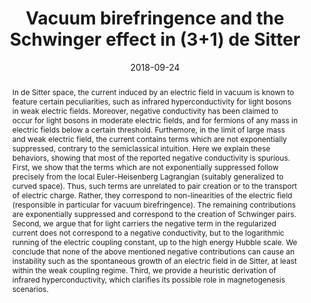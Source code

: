 ---
title: "Vacuum birefringence and the Schwinger effect in (3+1) de Sitter"
authors:
- Mariona Banyeres
- admin
- Jaume Garriga
date: "2018-09-24"
doi: "10.1088/1475-7516/2018/10/023"

# Schedule page publish date (NOT publication's date).
publishDate: ""

# Publication type.
# Legend: 0 = Uncategorized; 1 = Conference paper; 2 = Journal article;
# 3 = Preprint / Working Paper; 4 = Report; 5 = Book; 6 = Book section;
# 7 = Thesis; 8 = Patent
publication_types: ["2"]

# Publication name and optional abbreviated publication name.
publication: "*Journal of Cosmology and Astroparticle Physics*"
publication_short: "JCAP"

abstract: In de Sitter space, the current induced by an electric field in vacuum is known to feature certain peculiarities, such as infrared hyperconductivity for light bosons in weak electric fields. Moreover, negative conductivity has been claimed to occur for light bosons in moderate electric fields, and for fermions of any mass in electric fields below a certain threshold. Furthemore, in the limit of large mass and weak electric field, the current contains terms which are not exponentially suppressed, contrary to the semiclassical intuition. Here we explain these behaviors, showing that most of the reported negative conductivity is spurious. First, we show that the terms which are not exponentially suppressed follow precisely from the local Euler-Heisenberg Lagrangian (suitably generalized to curved space). Thus, such terms are unrelated to pair creation or to the transport of electric charge. Rather, they correspond to non-linearities of the electric field (responsible in particular for vacuum birefringence). The remaining contributions are exponentially suppressed and correspond to the creation of Schwinger pairs. Second, we argue that for light carriers the negative term in the regularized current does not correspond to a negative conductivity, but to the logarithmic running of the electric coupling constant, up to the high energy Hubble scale. We conclude that none of the above mentioned negative contributions can cause an instability such as the spontaneous growth of an electric field in de Sitter, at least within the weak coupling regime. Third, we provide a heuristic derivation of infrared hyperconductivity, which clarifies its possible role in magnetogenesis scenarios.

# Summary. An optional shortened abstract.
summary: 

tags:
- QFT
- Early Universe
featured: false

links:
 - name: arXiv
   url: http://arxiv.org/pdf/1809.08977.pdf
url_pdf: 
url_code: ''
url_dataset: ''
url_poster: ''
url_project: ''
url_slides: ''
url_source: ''
url_video: ''

# Featured image
# To use, add an image named `featured.jpg/png` to your page's folder. 
image:
  caption: 'Image credit: [**Unsplash**]'
  focal_point: ""
  preview_only: false

# Associated Projects (optional).
#   Associate this publication with one or more of your projects.
#   Simply enter your project's folder or file name without extension.
#   E.g. `internal-project` references `content/project/internal-project/index.md`.
#   Otherwise, set `projects: []`.
projects:
- magnetogenesis

# Slides (optional).
#   Associate this publication with Markdown slides.
#   Simply enter your slide deck's filename without extension.
#   E.g. `slides: "example"` references `content/slides/example/index.md`.
#   Otherwise, set `slides: ""`.
slides: ""
---